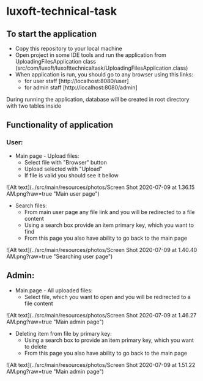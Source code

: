 # luxoft-technical-task

## To start the application

* Copy this repository to your local machine
* Open project in some IDE tools and run the application from UploadingFilesApplication class 
    (src/com/luxoft/luxofttechnicaltask/UploadingFilesApplication.class)
* When application is run, you should go to any browser using this links:
    * for user staff [http://localhost:8080/user]
    * for admin staff [http://localhost:8080/admin]
    
During running the application, database will be created in root directory with two tables inside
    
## Functionality of application

### User:
* Main page - Upload files:
    * Select file with "Browser" button
    * Upload selected with "Upload"
    * If file is valid you should see it bellow
    
![Alt text](../src/main/resources/photos/Screen Shot 2020-07-09 at 1.36.15 AM.png?raw=true "Main user page")

* Search files:
    * From main user page any file link and you will be redirected to a file content
    * Using a search box provide an item primary key, which you want to find
    * From this page you also have ability to go back to the main page
    
![Alt text](../src/main/resources/photos/Screen Shot 2020-07-09 at 1.40.40 AM.png?raw=true "Searching user page")
    
## Admin:
* Main page - All uploaded files:
    * Select file, which you want to open and you will be redirected to a file content 
    
![Alt text](../src/main/resources/photos/Screen Shot 2020-07-09 at 1.46.27 AM.png?raw=true "Main admin page")

* Deleting item from file by primary key:
    * Using a search box to provide an item primary key, which you want to delete
    * From this page you also have ability to go back to the main page
    
![Alt text](../src/main/resources/photos/Screen Shot 2020-07-09 at 1.51.22 AM.png?raw=true "Main admin page")
